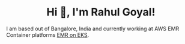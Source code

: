 <h1 align="center">Hi 👋, I'm Rahul Goyal!</h1>

I am based out of Bangalore, India and currently working at AWS EMR Container platforms [EMR on EKS](https://docs.aws.amazon.com/emr/latest/EMR-on-EKS-DevelopmentGuide/emr-eks.html). 





<!--
**rahul26goyal/rahul26goyal** is a ✨ _special_ ✨ repository because its `README.md` (this file) appears on your GitHub profile.

Here are some ideas to get you started:

- 🔭 I’m currently working on ...
- 🌱 I’m currently learning ...
- 👯 I’m looking to collaborate on ...
- 🤔 I’m looking for help with ...
- 💬 Ask me about ...
- 📫 How to reach me: ...
- 😄 Pronouns: ...
- ⚡ Fun fact: ...
-->
